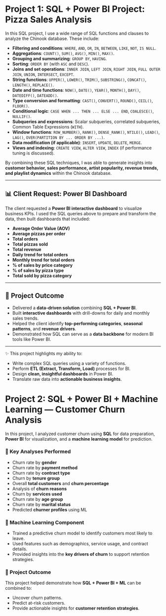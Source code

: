 # Project 1: SQL + Power BI Project: Pizza Sales Analysis  

In this SQL project, I use a wide range of SQL functions and clauses to analyze the Chinook database. These include:  

- **Filtering and conditions**: `WHERE`, `AND`, `OR`, `IN`, `BETWEEN`, `LIKE`, `NOT`, `IS NULL`.  
- **Aggregations**: `COUNT()`, `SUM()`, `AVG()`, `MIN()`, `MAX()`.  
- **Grouping and summarizing**: `GROUP BY`, `HAVING`.  
- **Sorting**: `ORDER BY` (with `ASC` and `DESC`).  
- **Joins and set operations**: `INNER JOIN`, `LEFT JOIN`, `RIGHT JOIN`, `FULL OUTER JOIN`, `UNION`, `INTERSECT`, `EXCEPT`.  
- **String functions**: `UPPER()`, `LOWER()`, `TRIM()`, `SUBSTRING()`, `CONCAT()`, `LENGTH()`, `REPLACE()`.  
- **Date and time functions**: `NOW()`, `DATE()`, `YEAR()`, `MONTH()`, `DAY()`, `DATEDIFF()`, `DATEADD()`.  
- **Type conversion and formatting**: `CAST()`, `CONVERT()`, `ROUND()`, `CEIL()`, `FLOOR()`.  
- **Conditional logic**: `CASE WHEN ... THEN ... ELSE ... END`, `COALESCE()`, `NULLIF()`.  
- **Subqueries and expressions**: Scalar subqueries, correlated subqueries, Common Table Expressions (`WITH`).  
- **Window functions**: `ROW_NUMBER()`, `RANK()`, `DENSE_RANK()`, `NTILE()`, `LEAD()`, `LAG()`, `OVER(PARTITION BY ... ORDER BY ...)`.  
- **Data modification (if applicable)**: `INSERT`, `UPDATE`, `DELETE`, `MERGE`.  
- **Views and indexing**: `CREATE VIEW`, `ALTER VIEW`, `INDEX` (if performance tuning is discussed).  

By combining these SQL techniques, I was able to generate insights into **customer behavior, sales performance, artist popularity, revenue trends, and playlist dynamics** within the Chinook database.  

---

## 📊 Client Request: Power BI Dashboard  

The client requested a **Power BI interactive dashboard** to visualize business KPIs. I used the SQL queries above to prepare and transform the data, then built dashboards that included:  

- **Average Order Value (AOV)**  
- **Average pizzas per order**  
- **Total orders**  
- **Total pizzas sold**  
- **Total revenue**  
- **Daily trend for total orders**  
- **Monthly trend for total orders**  
- **% of sales by price category**  
- **% of sales by pizza type**  
- **Total sold by pizza category**  

---

## 🎯 Project Outcome  

- Delivered a **data-driven solution** combining **SQL + Power BI**.  
- Built **interactive dashboards** with drill-downs for daily and monthly sales trends.  
- Helped the client identify **top-performing categories**, **seasonal patterns**, and **revenue drivers**.  
- Demonstrated how SQL can serve as a **data backbone** for modern BI tools like Power BI.  

---

✨ This project highlights my ability to:  
- Write complex SQL queries using a variety of functions.  
- Perform **ETL (Extract, Transform, Load)** processes for BI.  
- Design **clean, insightful dashboards** in Power BI.  
- Translate raw data into **actionable business insights**.


# Project 2: SQL + Power BI + Machine Learning — Customer Churn Analysis  

In this project, I analyzed customer churn using **SQL** for data preparation, **Power BI** for visualization, and a **machine learning model** for prediction.  

### 🔹 Key Analyses Performed  
- Churn rate by **gender**  
- Churn rate by **payment method**  
- Churn rate by **contract type**  
- Churn by **tenure group**  
- Overall **total customers** and **churn percentage**  
- Analysis of **churn reasons**  
- Churn by **services used**  
- Churn rate by **age group**  
- Churn rate by **marital status**  
- Predicted **churner profiles** using ML  

### 🔹 Machine Learning Component  
- Trained a predictive churn model to identify customers most likely to leave.  
- Used features such as demographics, service usage, and contract details.  
- Provided insights into the **key drivers of churn** to support retention strategies.  

### 🎯 Project Outcome  
This project helped demonstrate how **SQL + Power BI + ML** can be combined to:  
- Uncover churn patterns.  
- Predict at-risk customers.  
- Provide actionable insights for **customer retention strategies**.  


